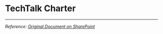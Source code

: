 # TechTalk Charter

---
*Reference: [Original Document on SharePoint](https://asiapacificcollege.sharepoint.com/:w:/s/SSYADD1SS231T1AY2025-2026/Ea9sTt6VoqZIu5sV7Fck5ZcBJ1oxrTTj6WWVQKScVUTETQ?e=Jitz4N)*
